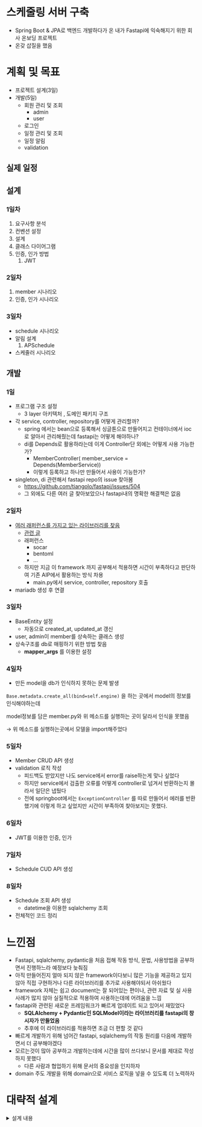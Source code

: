 # 스케줄링 서버 구축
- Spring Boot & JPA로 백엔드 개발하다가 온 내가 Fastapi에 익숙해지기 위한 회사 온보딩 프로젝트
- 온갖 삽질을 했음

# 계획 및 목표

- 프로젝트 설계(3일)
- 개발(5일)
    - 회원 관리 및 조회
        - admin
        - user
    - 로그인
    - 일정 관리 및 조회
    - 일정 알림
    - validation

## 실제 일정

## 설계

### 1일차

1. 요구사항 분석
2. 컨벤션 설정
3. 설계
4. 클래스 다이어그램
5. 인증, 인가 방법
    1. JWT

### 2일차

1. member 시나리오
2. 인증, 인가 시나리오

### 3일차

- schedule 시나리오
- 알림 설계
    1. APSchedule
- 스케줄러 시나리오

## 개발

### 1일

- 프로그램 구조 설정
    - 3 layer 아키텍처 , 도메인 패키지 구조
- 각 service, controller, repository를 어떻게 관리할까?
    - spring 에서는 bean으로 등록해서 싱글톤으로 만들어지고 컨테이너에서 ioc로  알아서 관리해줬는데 fastapi는 어떻게 해야하나?
    - di를 Depends로 활용하라는데 이게 Controller단 외에는 어떻게 사용 가능한가?
        - MemberController( member_service = Depends(MemberService))
        - 이렇게 등록하고 하나만 만들어서 사용이 가능한가?
- singleton, di 관련해서 fastapi repo의 issue 찾아봄
    - https://github.com/tiangolo/fastapi/issues/504
    - 그 외에도 다른 여러 글 찾아보았으나 fastapi내의 명확한 해결책은 없음

### 2일차

- [여러 래퍼런스를 가지고 있는 라이브러리를 찾음](https://www.humphreyahn.dev/blog/dependency-injector#9b987463-025c-43ba-a521-90fccd0b959b)
    - [관련 글](https://python-dependency-injector.ets-labs.org/introduction/di_in_python.html)
    - 래퍼런스
        - socar
        - bentoml
        - …
    - 하지만 지금 이 framework 까지 공부해서 적용하면 시간이 부족하다고 판단하여 기존 AIP에서 활용하는 방식 차용
        - main.py에서 service, controller, repository 호출
- mariadb 생성 후 연결

### 3일차

- BaseEntity 설정
    - 자동으로 created_at, updated_at 갱신
- user, admin이 member를 상속하는 클래스 생성
- 상속구조를 db로 매핑하기 위한 방법 찾음
    - __mapper_args__ 를 이용한 설정

### 4일차

- 만든 model을 db가 인식하지 못하는 문제 발생

`Base.metadata.create_all(bind=self.engine)` 을 하는 곳에서 model의 정보를 인식해야하는데

model정보를 담은 member.py와 위 메소드를 실행하는 곳이 달라서 인식을 못했음

→ 위 메소드를 실행하는곳에서 모델을 import해주었다

### 5일차

- Member CRUD API 생성
- validation 로직 작성
    - 피드백도 받았지만 나도 service에서 error를 raise하는게 맞나 싶었다
    - 하지만 service에서 검출한 오류를 어떻게 controller로 넘겨서 반환하는지 몰라서 일단은 냅뒀다
    - 전에 springboot에서는 `ExceptionController` 를 따로 만들어서 에러를 반환했기에 이렇게 하고 싶었지만 시간이 부족하여 찾아보지는 못했다.

### 6일차

- JWT를 이용한 인증, 인가

### 7일차

- Schedule CUD API 생성

### 8일차

- Schedule 조회 API 생성
    - datetime을 이용한 sqlalchemy 조회
- 전체적인 코드 정리

# 느낀점

- Fastapi, sqlalchemy, pydantic을 처음 접해 작동 방식, 문법, 사용방법을 공부하면서 진행하느라 예정보다 늦춰짐
- 아직 만들어진지 얼마 되지 않은 framework이다보니 많은 기능을 제공하고 있지 않아 직접 구현하거나 다른 라이브러리를 추가로 사용해야되서 아쉬웠다
- framework 자체는 쉽고 document는 잘 되어있는 편이나, 관련 자료 및 실 사용 사례가 많지 않아 실질적으로 적용하여 사용하는데에 어려움을 느낌
- fastapi와 관련된 새로운 프레임워크가 빠르게 업데이트 되고 있어서 재밌었다
    - **SQLAlchemy + Pydantic인 SQLModel이라는 라이브러리를 fastapi의 창시자가 만들었음**
    - 추후에 이 라이브러리를 적용하면 조금 더 편할 것 같다
- 빠르게 개발하기 위해 넘어간 fastapi, sqlalchemy의 작동 원리를 다음에 개발하면서 더 공부해야겠다
- 모르는것이 많아 공부하고 개발하는데에 시간을 많이 쓰다보니 문서를 제대로 작성하지 못했다
    - 다른 사람과 협업하기 위해 문서의 중요성을 인지하자
- domain 주도 개발을 위해 domain으로 서비스 로직을 넣을 수 있도록 더 노력하자


# 대략적 설계
<details>
<summary>설계 내용</summary>
**[회원 관리]**

- 회원 가입 및 로그인 기능
- 사용자, 관리자로 구분
- 일반은 조회만, 관리자는 모든 데이터에 대한 CRUD가 가능합니다.

### 일정 관리

- 사용자는 본인의 일정 CRUD
    - yyyymmddhhmm 으로 일정 관리
    - 30분 단위로 관리
        - 알림 스케줄링할 때 너무 짧은 시간이면 자주 검사해야함
- 관리자는 모든 사람의 일정 CRUD
- 일정 조회
    - 해당 달
    - 해당 주
    - 모든 일정
- 완료 / 예정 으로 상태 분류
### 일정 관리

- 사용자는 본인의 일정 CRUD
    - yyyymmddhhmm 으로 일정 관리
    - 30분 단위로 관리
- 관리자는 모든 사람의 일정 CRUD
- 일정 조회
    - 해당 달
    - 해당 주
    - 모든 일정
- 일정 알림 기능
    - 하루 전 알림 서비스
- 완료 / 예정 으로 상태 분류

### 시나리오

- [ ]  user는 자신의 schedule을 생성할 수 있다
    - yyyymmddhhmm ~ yyyymmddhhmm
    - 30분 단위로 관리
    - start
    - end
    - memo
    - status (closed / open)

- [ ]  user는 자신의 schedule을 수정할 수 있다
- [ ]  user는 자신의 schedule을 삭제할 수 있다
- [ ]  user는 자신의 schedule을 조회할 수 있다
    - closed / open으로 구분하여 조회 가능
    - 1달 단위 조회
    - 주 단위 조회
    - 모든 일정 조회
        - 시작일자로 정렬
        - 페이징?
    - schedule id 기반 조회

- [ ]  admin은 어떤 user의 schedule을 생성할 수 있다
- [ ]  admin은 어떤 user의 schedule을 조회할 수 있다
- [ ]  admin은 어떤 user의 schedule을 수정할 수 있다
- [ ]  admin은 어떤 user의 schedule을 삭제할 수 있다
- [ ]  admin은 모든 user의 schedule을 조회할 수 있다
    - offset , limit


## 회원가입 시퀀스

### 회원가입

1. id, password, email, name입력
2. id, email 중복검사
    1. 있으면 에러 발생
3. user 인스턴스 생성
4. db commit
5. 완료
    1. 201 created

### 로그인

1. id, password 입력
2. 맞는 정보인지 확인
    1. id로 user 불러오기
    2. 입력 받은 password 암호화 하여 저장된 password와 비교
    3. 틀리다면 401 Unauthorized
3. access token 생성
    1. member_id
    2. role
4. 사용자 정보와 함께 반환

### 인가

1. 클라이언트에서 api에 필요한 정보와 access token을 함께 보냄
2. access token에서 member_id, role 꺼냄
3. role로 검증
    1. admin 이라면 모두 허용
        1. (schdule, member)모든 정보 조회는 admin만 가능
    2. user면 본인꺼만 가능
    3. 권한 없으면 403 Forbidden
4. 원하는 정보 반환

### 탈퇴

1. 클라이언트에서 access token 보냄
2. access token에서 member_id, role 꺼냄
3. 검증
    1. 권한 없으면 403 Forbidden
4. db에서 해당 member, member의 schedule 삭제
5. db commit

</details>